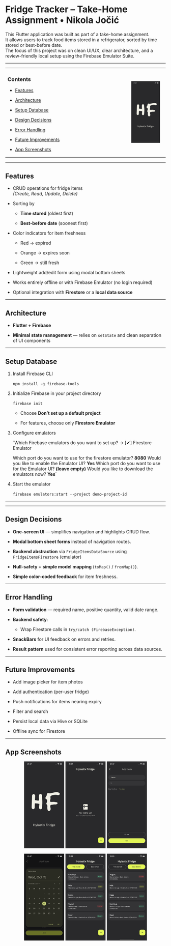 # Fridge Tracker – Take-Home Assignment • Nikola Jočić

This Flutter application was built as part of a take-home assignment.  
It allows users to  track food items stored in a refrigerator, sorted by time stored or best-before date.  
The focus of this project was on  clean UI/UX, clear architecture, and a review-friendly local setup using the Firebase Emulator Suite.

----------

<table border="0" style="border:none;"> <tr> <td valign="top" width="60%">

### Contents

-   [Features](#features)

-   [Architecture](#architecture)

-   [Setup Database](#setup-database)

-   [Design Decisions](#design-decisions)

-   [Error Handling](#error-handling)

-   [Future Improvements](#future-improvements)

-   [App Screenshots](#app-screenshots)


</td> <td align="center" width="20%"> <img src="AppImages/1.png" width="80%" alt="App Preview"> </td> </tr> </table>

----------

## Features

-   CRUD operations for fridge items  
    _(Create, Read, Update, Delete)_

-   Sorting by

    -   **Time stored**  (oldest first)

    -   **Best-before date**  (soonest first)

-   Color indicators for item freshness

    -   Red → expired

    -   Orange → expires soon

    -   Green → still fresh

-   Lightweight add/edit form using modal bottom sheets

-   Works entirely offline or with Firebase Emulator (no login required)

-   Optional integration with  **Firestore**  or a  **local data source**


----------

## Architecture

-   **Flutter + Firebase**

-   **Minimal state management**  — relies on  `setState`  and clean separation of UI components


----------

## Setup Database

1.  Install Firebase CLI

    `npm install -g firebase-tools`

2.  Initialize Firebase in your project directory

    `firebase init`

    -   Choose  **Don’t set up a default project**

    -   For features, choose only  **Firestore Emulator**

3.  Configure emulators

    `Which Firebase emulators do you want to  set up?
    → [✔] Firestore Emulator

    Which port do you want to use for the firestore emulator? **8080**
    Would you like  to  enable the Emulator UI? **Yes**
    Which port do you want to use for the Emulator UI? **(leave empty)**
    Would you like  to download the emulators now? **Yes**`

4.  Start the emulator

    `firebase emulators:start --project demo-project-id`

----------

----------

## Design Decisions

-   **One-screen UI**  — simplifies navigation and highlights CRUD flow.

-   **Modal bottom sheet forms**  instead of navigation routes.

-   **Backend abstraction**  via  `FridgeItemsDataSource` using `FridgeItemsFirestore`  (emulator)

-   **Null-safety + simple model mapping**  (`toMap()`  /  `fromMap()`).

-   **Simple color-coded feedback**  for item freshness.


----------

## Error Handling

-   **Form validation**  — required name, positive quantity, valid date range.

-   **Backend safety**:

    -   Wrap Firestore calls in  `try/catch (FirebaseException)`.

-   **SnackBars**  for UI feedback on errors and retries.

-   **Result<T> pattern**  used for consistent error reporting across data sources.


----------

## Future Improvements

-   Add image picker for item photos

-   Add authentication (per-user fridge)

-   Push notifications for items nearing expiry

-   Filter and search

-   Persist local data via Hive or SQLite

-   Offline sync for Firestore


----------

## App Screenshots

<p align="center">
    <img alt="List View" src="AppImages/1.png" width="25%" /> 
    <img alt="List View" src="AppImages/2.png" width="25%" /> 
    <img alt="List View" src="AppImages/3.png" width="25%" /> 
</p>

<p align="center">
    <img alt="List View" src="AppImages/4.png" width="25%" /> 
    <img alt="List View" src="AppImages/5.png" width="25%" /> 
    <img alt="List View" src="AppImages/6.png" width="25%" /> 
</p>
